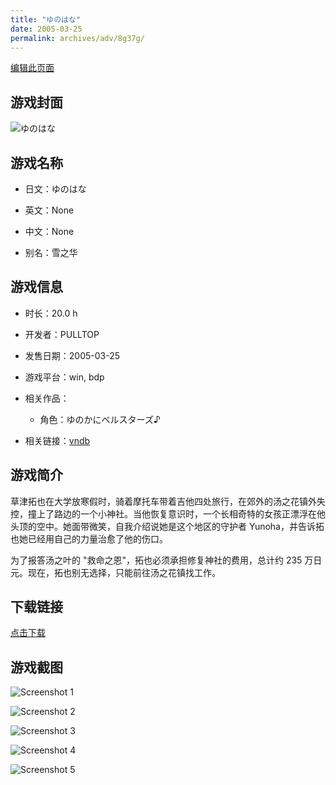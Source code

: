 ```yaml
---
title: "ゆのはな"
date: 2005-03-25
permalink: archives/adv/8g37g/
---
```

[编辑此页面](https://github.com/ACG-3/ADV3-source/blob/main/source/_posts/%E3%81%8A%E9%A1%98%E3%81%84%E3%81%8A%E6%98%9F%E3%81%95%E3%81%BE.md)

## 游戏封面

![ゆのはな](https://pan.timero.xyz/d/onedrive/img_lib_001/%E3%81%8A%E9%A1%98%E3%81%84%E3%81%8A%E6%98%9F%E3%81%95%E3%81%BE_cover.avif)


## 游戏名称

- 日文：ゆのはな
- 英文：None
- 中文：None

- 别名：雪之华


## 游戏信息

- 时长：20.0 h
- 开发者：PULLTOP
- 发售日期：2005-03-25
- 游戏平台：win, bdp
- 相关作品：
   - 角色：ゆのかにベルスターズ♪

- 相关链接：[vndb](https://vndb.org/v16)


## 游戏简介

草津拓也在大学放寒假时，骑着摩托车带着吉他四处旅行，在郊外的汤之花镇外失控，撞上了路边的一个小神社。当他恢复意识时，一个长相奇特的女孩正漂浮在他头顶的空中。她面带微笑，自我介绍说她是这个地区的守护者 Yunoha，并告诉拓也她已经用自己的力量治愈了他的伤口。

为了报答汤之叶的 "救命之恩"，拓也必须承担修复神社的费用，总计约 235 万日元。现在，拓也别无选择，只能前往汤之花镇找工作。


## 下载链接

[点击下载](https://pan.timero.xyz/onedrive/adv_lib_001/%E3%81%8A%E9%A1%98%E3%81%84%E3%81%8A%E6%98%9F%E3%81%95%E3%81%BE)


## 游戏截图


![Screenshot 1](https://pan.timero.xyz/d/onedrive/img_lib_001/%E3%81%8A%E9%A1%98%E3%81%84%E3%81%8A%E6%98%9F%E3%81%95%E3%81%BE_Screenshot_1.avif)

![Screenshot 2](https://pan.timero.xyz/d/onedrive/img_lib_001/%E3%81%8A%E9%A1%98%E3%81%84%E3%81%8A%E6%98%9F%E3%81%95%E3%81%BE_Screenshot_2.avif)

![Screenshot 3](https://pan.timero.xyz/d/onedrive/img_lib_001/%E3%81%8A%E9%A1%98%E3%81%84%E3%81%8A%E6%98%9F%E3%81%95%E3%81%BE_Screenshot_3.avif)

![Screenshot 4](https://pan.timero.xyz/d/onedrive/img_lib_001/%E3%81%8A%E9%A1%98%E3%81%84%E3%81%8A%E6%98%9F%E3%81%95%E3%81%BE_Screenshot_4.avif)

![Screenshot 5](https://pan.timero.xyz/d/onedrive/img_lib_001/%E3%81%8A%E9%A1%98%E3%81%84%E3%81%8A%E6%98%9F%E3%81%95%E3%81%BE_Screenshot_5.avif)

